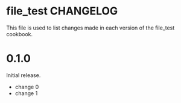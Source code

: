 # file_test CHANGELOG

This file is used to list changes made in each version of the file_test cookbook.

# 0.1.0

Initial release.

- change 0
- change 1

